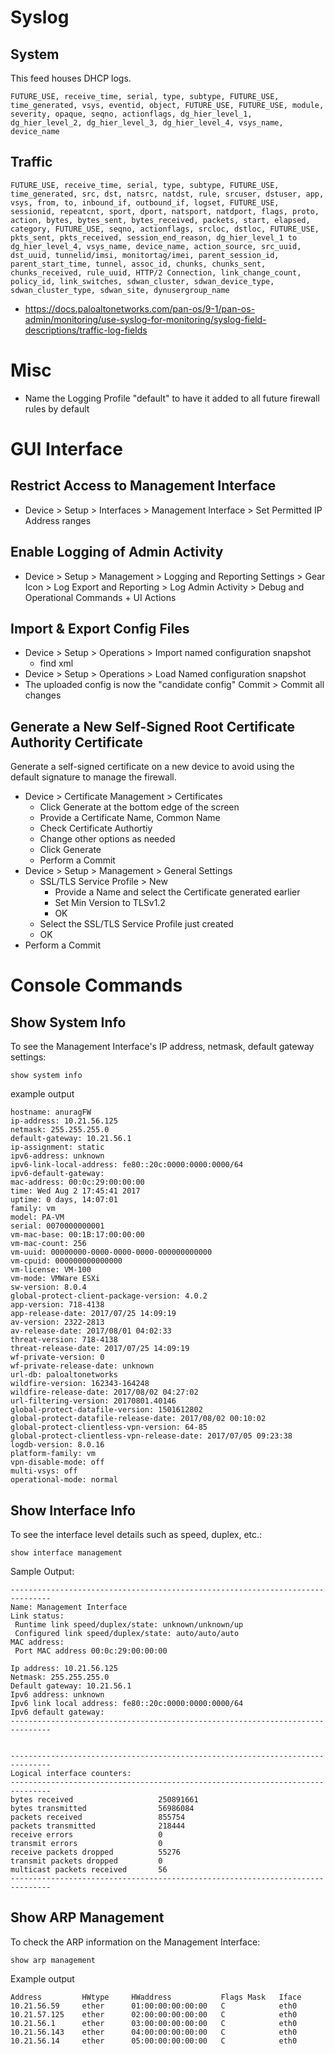 # Syslog

## System
This feed houses DHCP logs.

```
FUTURE_USE, receive_time, serial, type, subtype, FUTURE_USE, time_generated, vsys, eventid, object, FUTURE_USE, FUTURE_USE, module, severity, opaque, seqno, actionflags, dg_hier_level_1, dg_hier_level_2, dg_hier_level_3, dg_hier_level_4, vsys_name, device_name
```

## Traffic
```
FUTURE_USE, receive_time, serial, type, subtype, FUTURE_USE, time_generated, src, dst, natsrc, natdst, rule, srcuser, dstuser, app, vsys, from, to, inbound_if, outbound_if, logset, FUTURE_USE, sessionid, repeatcnt, sport, dport, natsport, natdport, flags, proto, action, bytes, bytes_sent, bytes_received, packets, start, elapsed, category, FUTURE_USE, seqno, actionflags, srcloc, dstloc, FUTURE_USE, pkts_sent, pkts_received, session_end_reason, dg_hier_level_1 to dg_hier_level_4, vsys_name, device_name, action_source, src_uuid, dst_uuid, tunnelid/imsi, monitortag/imei, parent_session_id, parent_start_time, tunnel, assoc_id, chunks, chunks_sent, chunks_received, rule_uuid, HTTP/2 Connection, link_change_count, policy_id, link_switches, sdwan_cluster, sdwan_device_type, sdwan_cluster_type, sdwan_site, dynusergroup_name
```
- https://docs.paloaltonetworks.com/pan-os/9-1/pan-os-admin/monitoring/use-syslog-for-monitoring/syslog-field-descriptions/traffic-log-fields

# Misc
- Name the Logging Profile "default" to have it added to all future firewall rules by default


# GUI Interface

## Restrict Access to Management Interface
- Device > Setup > Interfaces > Management Interface > Set Permitted IP Address ranges

## Enable Logging of Admin Activity
- Device > Setup > Management > Logging and Reporting Settings > Gear Icon > Log Export and Reporting > Log Admin Activity > Debug and Operational Commands + UI Actions

## Import & Export Config Files
- Device > Setup > Operations > Import named configuration snapshot
  - find xml
- Device > Setup > Operations > Load Named configuration snapshot
- The uploaded config is now the "candidate config"
Commit > Commit all changes

## Generate a New Self-Signed Root Certificate Authority Certificate
Generate a self-signed certificate on a new device to avoid using the default signature to manage the firewall.
- Device > Certificate Management > Certificates
  - Click Generate at the bottom edge of the screen
  - Provide a Certificate Name, Common Name
  - Check Certificate Authortiy
  - Change other options as needed
  - Click Generate
  - Perform a Commit
- Device > Setup > Management > General Settings
  - SSL/TLS Service Profile > New
    - Provide a Name and select the Certificate generated earlier
    - Set Min Version to TLSv1.2
    - OK
  - Select the SSL/TLS Service Profile just created
  - OK
- Perform a Commit

# Console Commands

## Show System Info

To see the Management Interface's IP address, netmask, default gateway settings:

```show system info```

example output
```
hostname: anuragFW
ip-address: 10.21.56.125
netmask: 255.255.255.0
default-gateway: 10.21.56.1
ip-assignment: static
ipv6-address: unknown
ipv6-link-local-address: fe80::20c:0000:0000:0000/64
ipv6-default-gateway:
mac-address: 00:0c:29:00:00:00
time: Wed Aug 2 17:45:41 2017
uptime: 0 days, 14:07:01
family: vm
model: PA-VM
serial: 0070000000001
vm-mac-base: 00:1B:17:00:00:00
vm-mac-count: 256
vm-uuid: 00000000-0000-0000-0000-000000000000
vm-cpuid: 000000000000000
vm-license: VM-100
vm-mode: VMWare ESXi
sw-version: 8.0.4
global-protect-client-package-version: 4.0.2
app-version: 718-4138
app-release-date: 2017/07/25 14:09:19
av-version: 2322-2813
av-release-date: 2017/08/01 04:02:33
threat-version: 718-4138
threat-release-date: 2017/07/25 14:09:19
wf-private-version: 0
wf-private-release-date: unknown
url-db: paloaltonetworks
wildfire-version: 162343-164248
wildfire-release-date: 2017/08/02 04:27:02
url-filtering-version: 20170801.40146
global-protect-datafile-version: 1501612802
global-protect-datafile-release-date: 2017/08/02 00:10:02
global-protect-clientless-vpn-version: 64-85
global-protect-clientless-vpn-release-date: 2017/07/05 09:23:38
logdb-version: 8.0.16
platform-family: vm
vpn-disable-mode: off
multi-vsys: off
operational-mode: normal
```

## Show Interface Info

To see the interface level details such as speed, duplex, etc.:

```
show interface management
```

Sample Output:

```
-------------------------------------------------------------------------------
Name: Management Interface
Link status:
 Runtime link speed/duplex/state: unknown/unknown/up
 Configured link speed/duplex/state: auto/auto/auto
MAC address:
 Port MAC address 00:0c:29:00:00:00

Ip address: 10.21.56.125
Netmask: 255.255.255.0
Default gateway: 10.21.56.1
Ipv6 address: unknown
Ipv6 link local address: fe80::20c:0000:0000:0000/64
Ipv6 default gateway:
-------------------------------------------------------------------------------


-------------------------------------------------------------------------------
Logical interface counters:
-------------------------------------------------------------------------------
bytes received                   250891661
bytes transmitted                56986084
packets received                 855754
packets transmitted              218444
receive errors                   0
transmit errors                  0
receive packets dropped          55276
transmit packets dropped         0
multicast packets received       56
-------------------------------------------------------------------------------
```

## Show ARP Management

To check the ARP information on the Management Interface:

```
show arp management
```

Example output

```
Address         HWtype     HWaddress           Flags Mask   Iface
10.21.56.59     ether      01:00:00:00:00:00   C            eth0
10.21.57.125    ether      02:00:00:00:00:00   C            eth0
10.21.56.1      ether      03:00:00:00:00:00   C            eth0
10.21.56.143    ether      04:00:00:00:00:00   C            eth0
10.21.56.14     ether      05:00:00:00:00:00   C            eth0
```
